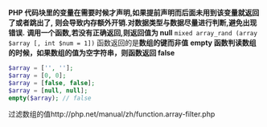 **PHP 代码块里的变量在需要时候才声明,如果提前声明而后面未用到该变量就返回了或者跳出了,**
**则会导致内存额外开销.对数据类型与数据尽量进行判断,避免出现错误.**
**调用一个函数,若没有正确返回,则返回值为 null**
`mixed array_rand (array $array [, int $num = 1])` 函数返回的是**数组的键而非值**
**empty 函数判读数组的时候，如果数组的值为空字符串，则函数返回 false**
```php
$array = ['', ''];
$array = [0, 0];
$array = [false, false];
$array = [null, null];
empty($array); // false
```
过滤数组的值http://php.net/manual/zh/function.array-filter.php
